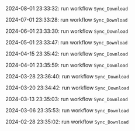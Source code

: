 2024-08-01 23:33:32: run workflow `Sync_Download` 

2024-07-01 23:33:28: run workflow `Sync_Download` 

2024-06-01 23:33:30: run workflow `Sync_Download` 

2024-05-01 23:33:47: run workflow `Sync_Download` 

2024-04-15 23:35:42: run workflow `Sync_Download` 

2024-04-01 23:35:59: run workflow `Sync_Download` 

2024-03-28 23:36:40: run workflow `Sync_Download` 

2024-03-20 23:34:42: run workflow `Sync_Download` 

2024-03-13 23:35:03: run workflow `Sync_Download` 

2024-03-06 23:35:53: run workflow `Sync_Download` 

2024-02-28 23:35:02: run workflow `Sync_Download` 


